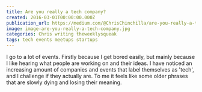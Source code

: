 ```yaml
---
title: Are you really a tech company?
created: 2016-03-01T00:00:00.000Z
publication_url: https://medium.com/@ChrisChinchilla/are-you-really-a-tech-company-63e7b4ed54d4#.x547tw4zr
image: image-are-you-really-a-tech-company.jpg
categories: Chris writing theweeklysqueak
tags: tech events meetups startups
---
```


I go to a lot of events. Firstly because I get bored easily, but mainly because I like hearing what people are working on and their ideas. I have noticed an increasing amount of companies and events that label themselves as 'tech', and I challenge if they actually are. To me it feels like some older phrases that are slowly dying and losing their meaning.
